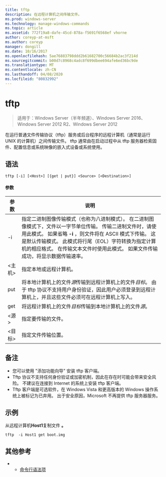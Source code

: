 ```yaml
---
title: tftp
description: 在远程计算机之间传输文件。
ms.prod: windows-server
ms.technology: manage-windows-commands
ms.topic: article
ms.assetid: 772f19a8-dafe-45cd-878a-f5691f6568ef vhorne
author: coreyp-at-msft
ms.author: coreyp
manager: dongill
ms.date: 10/16/2017
ms.openlocfilehash: 5ae76883798ddd2b61682700c56684b2ac3f214d
ms.sourcegitcommit: b00d7c8968c4adc8f699dbee694afe6ed36bc9de
ms.translationtype: MT
ms.contentlocale: zh-CN
ms.lasthandoff: 04/08/2020
ms.locfileid: "80832992"
---
```

# <a name="tftp"></a>tftp

>适用于：Windows Server（半年频道）、Windows Server 2016、Windows Server 2012 R2、Windows Server 2012

在运行普通文件传输协议（tftp）服务或后台程序的远程计算机（通常是运行 UNIX 的计算机）之间传输文件。 tftp 通常由在启动过程中从 tftp 服务器检索固件、配置信息或系统映像的嵌入式设备或系统使用。   

## <a name="syntax"></a>语法  
```  
tftp [-i] [<Host>] [{get | put}] <Source> [<Destination>]  
```  

#### <a name="parameters"></a>参数  
|参数|说明|  
|-------|--------|  
|-i|指定二进制图像传输模式（也称为八进制模式）。 在二进制图像模式下，文件以一字节单位传输。 传输二进制文件时，请使用此模式。 如果省略 **-i** ，则文件将在 ASCII 模式下传输。 这是默认传输模式。 此模式将行尾（EOL）字符转换为指定计算机的相应格式。 在传输文本文件时使用此模式。 如果文件传输成功，将显示数据传输速率。|  
|\<主机\>|指定本地或远程计算机。|  
|put|将本地计算机上的文件*源*传输到远程计算机上的文件*目标*。 由于 tftp 协议不支持用户身份验证，因此用户必须登录到远程计算机上，并且这些文件必须可在远程计算机上写入。|  
|get|将远程计算机上的文件*目标*传输到本地计算机上的文件*源*。|  
|\<源\>|指定要传输的文件。|  
|\<目标\>|指定文件传输位置。|  

## <a name="remarks"></a>备注  
-   您可以使用 "添加功能向导" 安装 tftp 客户端。  
-   Tftp 协议不支持任何身份验证或加密机制，因此在存在时可能会带来安全风险。 不建议在连接到 Internet 的系统上安装 tftp 客户端。  
-   Tftp 客户端是可选软件，在 Windows Vista 和更高版本的 Windows 操作系统上被标记为已弃用。 出于安全原因，Microsoft 不再提供 tftp 服务器服务。  

## <a name="examples"></a><a name="BKMK_Examples"></a>示例  
从远程计算机**Host1**复制文件 **。**  
```  
tftp  -i Host1 get boot.img  
```  

## <a name="additional-references"></a>其他参考  
-   - [命令行语法项](command-line-syntax-key.md)  
